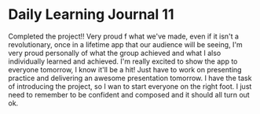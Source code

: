 # **Daily Learning Journal 11**

Completed the project!! Very proud f what we've made, even if it isn't a revolutionary, once in a lifetime app that our audience will be seeing, I'm very proud personally of what the group achieved and what I also individually learned and achieved.  I'm really excited to show the app to everyone tomorrow, I know it'll be a hit! Just have to work on presenting practice and delivering an awesome presentation tomorrow.  I have the task of introducing the project, so I wan to start everyone on the right foot.  I just need to remember to be confident and composed and it should all turn out ok.   
